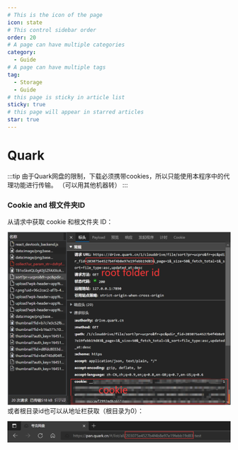 ```yaml
---
# This is the icon of the page
icon: state
# This control sidebar order
order: 20
# A page can have multiple categories
category:
  - Guide
# A page can have multiple tags
tag:
  - Storage
  - Guide
# this page is sticky in article list
sticky: true
# this page will appear in starred articles
star: true
---
```


# Quark

:::tip
由于Quark网盘的限制，下载必须携带cookies，所以只能使用本程序中的代理功能进行传输。 （可以用其他机器转）
:::

### Cookie and 根文件夹ID

从请求中获取 cookie 和根文件夹 ID：

![quark](/img/drivers/quark.png)
或者根目录id也可以从地址栏获取（根目录为0）：

![url](/img/drivers/quark-rootid.png)